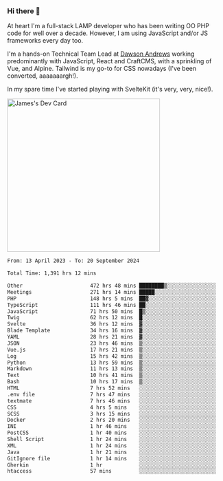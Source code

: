 ### Hi there 👋

<!--
**JamesNock/JamesNock** is a ✨ _special_ ✨ repository because its `README.md` (this file) appears on your GitHub profile.

Here are some ideas to get you started:

- 🔭 I’m currently working on ...
- 🌱 I’m currently learning ...
- 👯 I’m looking to collaborate on ...
- 🤔 I’m looking for help with ...
- 💬 Ask me about ...
- 📫 How to reach me: ...
- 😄 Pronouns: ...
- ⚡ Fun fact: ...
-->
At heart I'm a full-stack LAMP developer who has been writing OO PHP code for well over a decade. However, I am using JavaScript and/or JS frameworks every day too.

I'm a hands-on Technical Team Lead at [Dawson Andrews](https://www.dawsonandrews.com/) working predominantly with JavaScript, React and CraftCMS, with a sprinkling of Vue, and Alpine. Tailwind is my go-to for CSS nowadays (I've been converted, aaaaaaargh!).

In my spare time I've started playing with SvelteKit (it's very, very, nice!).

<a href="https://app.daily.dev/h2onock"><img src="https://api.daily.dev/devcards/v2/XQraFlxE3JPWOlcSuOB2K.png?type=default&r=18u" width="356" alt="James's Dev Card"/></a>

<!--START_SECTION:waka-->

```txt
From: 13 April 2023 - To: 20 September 2024

Total Time: 1,391 hrs 12 mins

Other                      472 hrs 48 mins ████████▒░░░░░░░░░░░░░░░░   33.99 %
Meetings                   271 hrs 14 mins █████░░░░░░░░░░░░░░░░░░░░   19.50 %
PHP                        148 hrs 5 mins  ██▓░░░░░░░░░░░░░░░░░░░░░░   10.65 %
TypeScript                 111 hrs 46 mins ██░░░░░░░░░░░░░░░░░░░░░░░   08.04 %
JavaScript                 71 hrs 50 mins  █▒░░░░░░░░░░░░░░░░░░░░░░░   05.16 %
Twig                       62 hrs 12 mins  █░░░░░░░░░░░░░░░░░░░░░░░░   04.47 %
Svelte                     36 hrs 12 mins  ▓░░░░░░░░░░░░░░░░░░░░░░░░   02.60 %
Blade Template             34 hrs 16 mins  ▓░░░░░░░░░░░░░░░░░░░░░░░░   02.46 %
YAML                       28 hrs 21 mins  ▓░░░░░░░░░░░░░░░░░░░░░░░░   02.04 %
JSON                       23 hrs 46 mins  ▒░░░░░░░░░░░░░░░░░░░░░░░░   01.71 %
Vue.js                     17 hrs 21 mins  ▒░░░░░░░░░░░░░░░░░░░░░░░░   01.25 %
Log                        15 hrs 42 mins  ▒░░░░░░░░░░░░░░░░░░░░░░░░   01.13 %
Python                     13 hrs 59 mins  ▒░░░░░░░░░░░░░░░░░░░░░░░░   01.01 %
Markdown                   11 hrs 13 mins  ▒░░░░░░░░░░░░░░░░░░░░░░░░   00.81 %
Text                       10 hrs 41 mins  ▒░░░░░░░░░░░░░░░░░░░░░░░░   00.77 %
Bash                       10 hrs 17 mins  ▒░░░░░░░░░░░░░░░░░░░░░░░░   00.74 %
HTML                       7 hrs 52 mins   ░░░░░░░░░░░░░░░░░░░░░░░░░   00.57 %
.env file                  7 hrs 47 mins   ░░░░░░░░░░░░░░░░░░░░░░░░░   00.56 %
textmate                   7 hrs 46 mins   ░░░░░░░░░░░░░░░░░░░░░░░░░   00.56 %
CSS                        4 hrs 5 mins    ░░░░░░░░░░░░░░░░░░░░░░░░░   00.29 %
SCSS                       3 hrs 15 mins   ░░░░░░░░░░░░░░░░░░░░░░░░░   00.23 %
Docker                     2 hrs 20 mins   ░░░░░░░░░░░░░░░░░░░░░░░░░   00.17 %
INI                        1 hr 46 mins    ░░░░░░░░░░░░░░░░░░░░░░░░░   00.13 %
PostCSS                    1 hr 40 mins    ░░░░░░░░░░░░░░░░░░░░░░░░░   00.12 %
Shell Script               1 hr 24 mins    ░░░░░░░░░░░░░░░░░░░░░░░░░   00.10 %
XML                        1 hr 24 mins    ░░░░░░░░░░░░░░░░░░░░░░░░░   00.10 %
Java                       1 hr 21 mins    ░░░░░░░░░░░░░░░░░░░░░░░░░   00.10 %
GitIgnore file             1 hr 14 mins    ░░░░░░░░░░░░░░░░░░░░░░░░░   00.09 %
Gherkin                    1 hr            ░░░░░░░░░░░░░░░░░░░░░░░░░   00.07 %
htaccess                   57 mins         ░░░░░░░░░░░░░░░░░░░░░░░░░   00.07 %
```

<!--END_SECTION:waka-->
